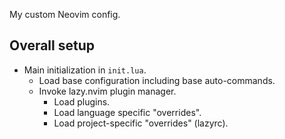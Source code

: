 My custom Neovim config.

## Overall setup

- Main initialization in `init.lua`.
  - Load base configuration including base auto-commands.
  - Invoke lazy.nvim plugin manager.
    - Load plugins.
    - Load language specific "overrides".
    - Load project-specific "overrides" (lazyrc).
